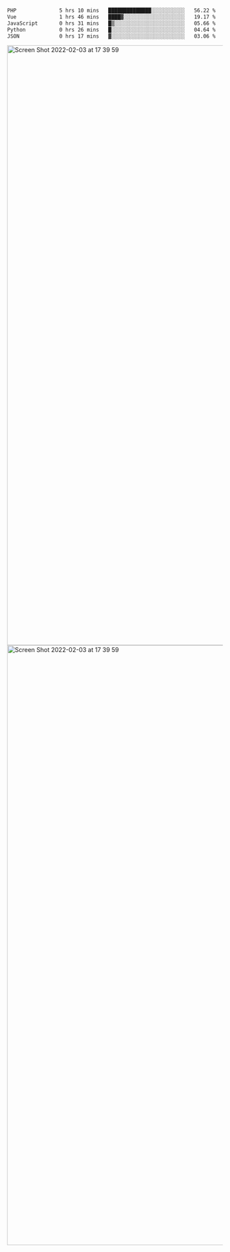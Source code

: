 <!--START_SECTION:waka-->

```txt
PHP              5 hrs 10 mins   ██████████████░░░░░░░░░░░   56.22 %
Vue              1 hrs 46 mins   ████▓░░░░░░░░░░░░░░░░░░░░   19.17 %
JavaScript       0 hrs 31 mins   █▒░░░░░░░░░░░░░░░░░░░░░░░   05.66 %
Python           0 hrs 26 mins   █░░░░░░░░░░░░░░░░░░░░░░░░   04.64 %
JSON             0 hrs 17 mins   ▓░░░░░░░░░░░░░░░░░░░░░░░░   03.06 %
```

<!--END_SECTION:waka-->

<img width="1400" alt="Screen Shot 2022-02-03 at 17 39 59" src="https://user-images.githubusercontent.com/45716542/152387304-f2b60485-53a6-4f4b-a818-5cefb1b0c0ae.png">
<img width="1400" alt="Screen Shot 2022-02-03 at 17 39 59" src="https://user-images.githubusercontent.com/45716542/152387273-ea5cdf21-2a45-44da-8bef-00c1763b1d42.png">
